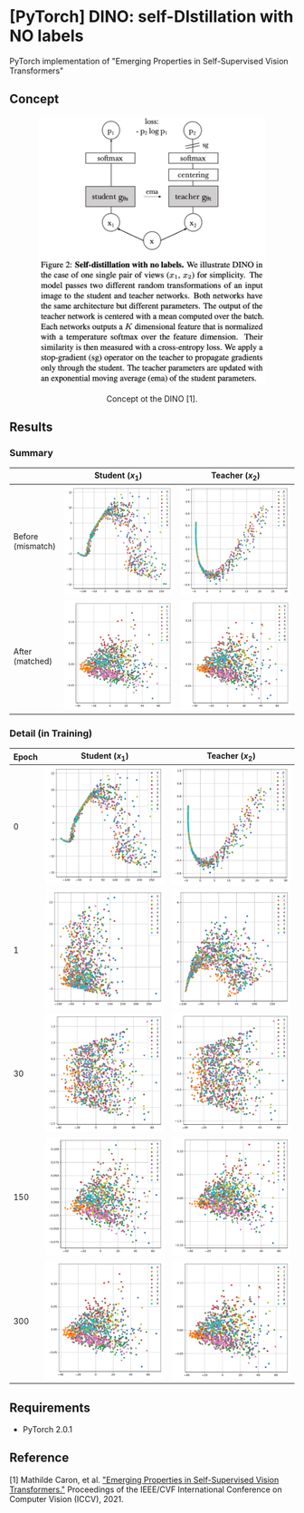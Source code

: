 [PyTorch] DINO: self-DIstillation with NO labels
=====
PyTorch implementation of "Emerging Properties in Self-Supervised Vision Transformers"

## Concept
<div align="center">
  <img src="./figures/dino.png" width="400">    
  <p>Concept ot the DINO [1].</p>
</div>

## Results

### Summary
||Student ($x_1$)|Teacher ($x_2$)|
|:---|:---:|:---:|
|Before</br>(mismatch)|<img src="https://github.com/YeongHyeon/DINO_MNIST-PyTorch/blob/main/figures/epoch_000000_s.png?raw=true" width="350">  |<img src="https://github.com/YeongHyeon/DINO_MNIST-PyTorch/blob/main/figures/epoch_000000_t.png?raw=true" width="350">|  
|After</br>(matched)|<img src="https://github.com/YeongHyeon/DINO_MNIST-PyTorch/blob/main/figures/epoch_000299_s.png?raw=true" width="350">  |<img src="https://github.com/YeongHyeon/DINO_MNIST-PyTorch/blob/main/figures/epoch_000299_t.png?raw=true" width="350">|  

### Detail (in Training)
|Epoch|Student ($x_1$)|Teacher ($x_2$)|
|:---|:---:|:---:|
|0|<img src="https://github.com/YeongHyeon/DINO_MNIST-PyTorch/blob/main/figures/epoch_000000_s.png?raw=true" width="350">  |<img src="https://github.com/YeongHyeon/DINO_MNIST-PyTorch/blob/main/figures/epoch_000000_t.png?raw=true" width="350">|  
|1|<img src="https://github.com/YeongHyeon/DINO_MNIST-PyTorch/blob/main/figures/epoch_000001_s.png?raw=true" width="350">  |<img src="https://github.com/YeongHyeon/DINO_MNIST-PyTorch/blob/main/figures/epoch_000001_t.png?raw=true" width="350">|  
|30|<img src="https://github.com/YeongHyeon/DINO_MNIST-PyTorch/blob/main/figures/epoch_000030_s.png?raw=true" width="350">  |<img src="https://github.com/YeongHyeon/DINO_MNIST-PyTorch/blob/main/figures/epoch_000030_t.png?raw=true" width="350">|  
|150|<img src="https://github.com/YeongHyeon/DINO_MNIST-PyTorch/blob/main/figures/epoch_000150_s.png?raw=true" width="350">  |<img src="https://github.com/YeongHyeon/DINO_MNIST-PyTorch/blob/main/figures/epoch_000150_t.png?raw=true" width="350">|  
|300|<img src="https://github.com/YeongHyeon/DINO_MNIST-PyTorch/blob/main/figures/epoch_000299_s.png?raw=true" width="350">  |<img src="https://github.com/YeongHyeon/DINO_MNIST-PyTorch/blob/main/figures/epoch_000299_t.png?raw=true" width="350">|  

## Requirements
* PyTorch 2.0.1

## Reference
[1] Mathilde Caron, et al. <a href="https://openaccess.thecvf.com/content/ICCV2021/html/Caron_Emerging_Properties_in_Self-Supervised_Vision_Transformers_ICCV_2021_paper.html">"Emerging Properties in Self-Supervised Vision Transformers."</a> Proceedings of the IEEE/CVF International Conference on Computer Vision (ICCV), 2021.
